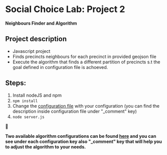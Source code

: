 # Social Choice Lab: Project 2
**Neighbours Finder and Algorithm**

## Project description 
- Javascript project
- Finds precincts neighbours for each precinct in provided geojson file 
- Execute the algorithm that finds a different partition of precincts s.t the goal defined in configuration file is achoeved.


## Steps:
1. Install nodeJS and npm
2. ``` npm install ```
3. Change the [configuration file](config/default.json) with your configuration (you can find the description inside configuration file under "_comment" key)
4. ```node server.js```

:thought_balloon:

**Two available algorithm configurations can be found [here](config/algorithmConfig) and you can see under each configuration key also "_comment" key that will help you to adjust the algorithm to your needs.**
